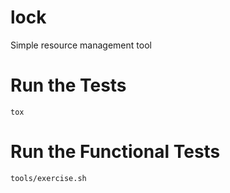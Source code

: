 lock
====
Simple resource management tool

Run the Tests
=============

    tox


Run the Functional Tests
========================

    tools/exercise.sh
